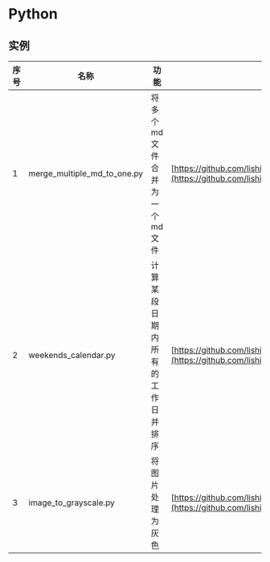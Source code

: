# Python
## 实例
| 序号 | 名称                        | 功能                             | 地址                                                         |
| ---- | --------------------------- | -------------------------------- | ------------------------------------------------------------ |
| 1    | merge_multiple_md_to_one.py | 将多个md文件合并为一个md文件     | [https://github.com/lishige/python/releases/tag/merge_multiple_md_to_one](https://github.com/lishige/python/releases/tag/merge_multiple_md_to_one) |
| 2    | weekends_calendar.py        | 计算某段日期内所有的工作日并排序 | [https://github.com/lishige/python/releases/tag/weekends_calendar](https://github.com/lishige/python/releases/tag/weekends_calendar) |
|3|image_to_grayscale.py|将图片处理为灰色|[https://github.com/lishige/python/releases/tag/image_to_grayscale](https://github.com/lishige/python/releases/tag/image_to_grayscale)|
